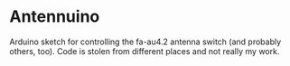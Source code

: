 # Antennuino

Arduino sketch for controlling the fa-au4.2 antenna switch (and probably others, too). Code is stolen from different places and not really my work.
